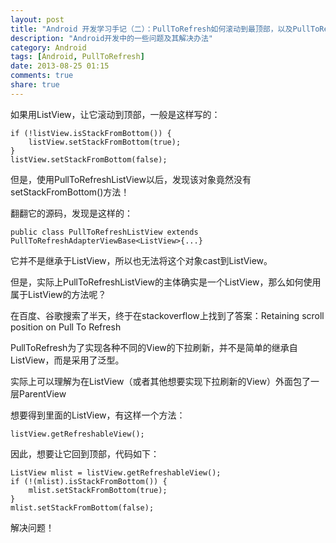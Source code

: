 ```yaml
---
layout: post
title: "Android 开发学习手记（二）：PullToRefresh如何滚动到最顶部，以及PullToRefresh的实质"
description: "Android开发中的一些问题及其解决办法"
category: Android
tags: [Android, PullToRefresh]
date: 2013-08-25 01:15
comments: true
share: true
---
```


如果用ListView，让它滚动到顶部，一般是这样写的：

	if (!listView.isStackFromBottom()) {
		listView.setStackFromBottom(true);
	}
	listView.setStackFromBottom(false);

但是，使用PullToRefreshListView以后，发现该对象竟然没有setStackFromBottom()方法！

翻翻它的源码，发现是这样的：

	public class PullToRefreshListView extends PullToRefreshAdapterViewBase<ListView>{...}

它并不是继承于ListView，所以也无法将这个对象cast到ListView。

但是，实际上PullToRefreshListView的主体确实是一个ListView，那么如何使用属于ListView的方法呢？

在百度、谷歌搜索了半天，终于在stackoverflow上找到了答案：Retaining scroll position on Pull To Refresh

PullToRefresh为了实现各种不同的View的下拉刷新，并不是简单的继承自ListView，而是采用了泛型。

实际上可以理解为在ListView（或者其他想要实现下拉刷新的View）外面包了一层ParentView

想要得到里面的ListView，有这样一个方法：

	listView.getRefreshableView();

因此，想要让它回到顶部，代码如下：

	ListView mlist = listView.getRefreshableView();
	if (!(mlist).isStackFromBottom()) {
		mlist.setStackFromBottom(true);
	}
	mlist.setStackFromBottom(false);

解决问题！